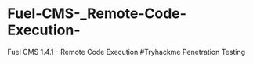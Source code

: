 # Fuel-CMS-_Remote-Code-Execution-
Fuel CMS 1.4.1 - Remote Code Execution #Tryhackme Penetration Testing
